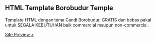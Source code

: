 <h2>HTML Template Borobudur Temple</h2>
Template HTML dengan tema Candi Borobudur, GRATIS dan bebas pakai untuk SEGALA KEBUTUHAN baik commercial maupun non-commercial.

<a href="https://html-borobudur.netlify.app" target="_blank">Site Preview ></a>
